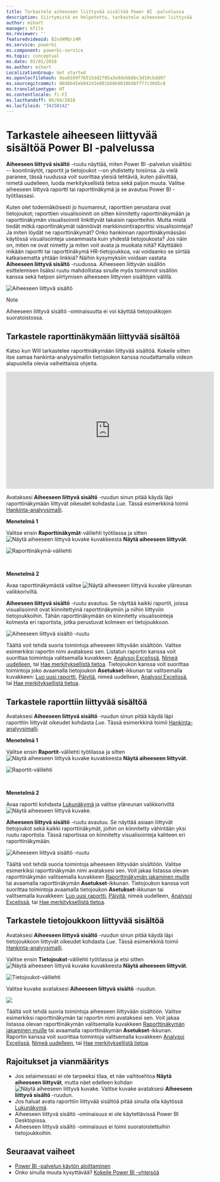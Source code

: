 ```yaml
---
title: Tarkastele aiheeseen liittyvää sisältöä Power BI -palvelussa
description: Siirtymistä on helpotettu, tarkastele aiheeseen liittyvää sisältöä raporttinäkymissä, raporteissa ja tietojoukoissa
author: mihart
manager: kfile
ms.reviewer: ''
featuredvideoid: B2vd4MQrz4M
ms.service: powerbi
ms.component: powerbi-service
ms.topic: conceptual
ms.date: 03/01/2018
ms.author: mihart
LocalizationGroup: Get started
ms.openlocfilehash: 9aa0169f76515dd2f05a3e9debb8bc3d10cbdd07
ms.sourcegitcommit: 80d6b45eb84243e801b60b9038b9bff77c30d5c8
ms.translationtype: HT
ms.contentlocale: fi-FI
ms.lasthandoff: 06/04/2018
ms.locfileid: "34250142"
---
```

# <a name="view-related-content-in-power-bi-service"></a>Tarkastele aiheeseen liittyvää sisältöä Power BI -palvelussa
**Aiheeseen liittyvä sisältö** -ruutu näyttää, miten Power BI -palvelun sisältösi -- koontinäytöt, raportit ja tietojoukot --on yhdistetty toisiinsa.  Ja vielä paranee, tässä ruudussa voit suorittaa yleisiä tehtäviä, kuten päivittää, nimetä uudelleen, luoda merkityksellistä tietoa sekä paljon muuta. Valitse aiheeseen liittyvä raportti tai raporttinäkymä ja se avautuu Power BI -työtilassasi.   

Kuten olet todennäköisesti jo huomannut, raporttien perustana ovat tietojoukot; raporttien visualisoinnit on sitten kiinnitetty raporttinäkymään ja raporttinäkymän visualisoinnit linkittyvät takaisin raportteihin. Mutta mistä tiedät mitkä raporttinäkymät isännöivät markkinointiraporttisi visualisointeja? Ja miten löydät ne raporttinäkymät? Onko hankinnan raporttinäkymässäsi käytössä visualisointeja useammasta kuin yhdestä tietojoukosta? Jos näin on, miten ne ovat nimetty ja miten voit avata ja muokata niitä? Käyttääkö mikään raportti tai raporttinäkymä HR-tietojoukkoa, vai voidaanko se siirtää katkaisematta yhtään linkkiä? Näihin kysymyksiin voidaan vastata **Aiheeseen liittyvä sisältö** -ruudussa.  Aiheeseen liittyvän sisällön esittelemisen lisäksi ruutu mahdollistaa sinulle myös toiminnot sisällön kanssa sekä helpon siirtymisen aiheeseen liittyvien sisältöjen välillä.

![Aiheeseen liittyvä sisältö](media/service-related-content/power-bi-view-related-dashboard-new.png)

> [!NOTE]
> Aiheeseen liittyvä sisältö -ominaisuutta ei voi käyttää tietojoukkojen suoratoistossa.
> 
> 

## <a name="view-related-content-for-a-dashboard"></a>Tarkastele raporttinäkymään liittyvää sisältöä
Katso kun Will tarkastelee raporttinäkymään liittyvää sisältöä. Kokeile sitten itse samaa hankinta-analyysimallin tietojoukon kanssa noudattamalla videon alapuolella olevia vaiheittaisia ohjeita.

<iframe width="560" height="315" src="https://www.youtube.com/embed/B2vd4MQrz4M#t=3m05s" frameborder="0" allowfullscreen></iframe>


Avataksesi **Aiheeseen liittyvä sisältö** -ruudun sinun pitää käydä läpi raporttinäkymään liittyvät oikeudet kohdasta *Lue*. Tässä esimerkkinä toimii [Hankinta-analyysimalli](sample-procurement.md).

**Menetelmä 1**

Valitse ensin **Raporttinäkymät**-välilehti työtilassa ja sitten ![Näytä aiheeseen liittyvä kuvake](media/service-related-content/power-bi-view-related-icon-new.png) kuvakkeesta **Näytä aiheeseen liittyvät**.

![Raporttinäkymä-välilehti](media/service-related-content/power-bi-view-related-dash-newer.png)

<br>

**Menetelmä 2**

Avaa raporttinäkymästä valitse   ![Näytä aiheeseen liittyvä kuvake](media/service-related-content/power-bi-view-related-new.png) yläreunan valikkoriviltä.

**Aiheeseen liittyvä sisältö** -ruutu avautuu. Se näyttää kaikki raportit, joissa visualisoinnit ovat kiinnitettyinä raporttinäkymiin ja niihin liittyviin tietojoukkoihin. Tähän raporttinäkymään on kiinnitetty visualisointeja kolmesta eri raportista, jotka perustuvat kolmeen eri tietojoukkoon.

![Aiheeseen liittyvä sisältö -ruutu](media/service-related-content/power-bi-view-related-dashboard-new.png)

Täältä voit tehdä suoria toimintoja aiheeseen liittyvään sisältöön.  Valitse esimerkiksi raportin nimi avataksesi sen.  Listatun raportin kanssa voit suorittaa toimintoja valitsemalla kuvakkeen: [Analysoi Excelissä](service-analyze-in-excel.md), [Nimeä uudelleen](service-rename.md), tai [Hae merkityksellistä tietoa](service-insights.md). Tietojoukon kanssa voit suorittaa toimintoja joko avaamalla tietojoukon **Asetukset**-ikkunan tai valitsemalla kuvakkeen: [Luo uusi raportti](service-report-create-new.md), [Päivitä](refresh-data.md), nimeä uudelleen, [Analysoi Excelissä](service-analyze-in-excel.md), tai [Hae merkityksellistä tietoa](service-insights.md).  

## <a name="view-related-content-for-a-report"></a>Tarkastele raporttiin liittyvää sisältöä
Avataksesi **Aiheeseen liittyvä sisältö** -ruudun sinun pitää käydä läpi raporttiin liittyvät oikeudet kohdasta *Lue*. Tässä esimerkkinä toimii [Hankinta-analyysimalli](sample-procurement.md).

**Menetelmä 1**

Valitse ensin **Raportit**-välilehti työtilassa ja sitten ![Näytä aiheeseen liittyvä kuvake](media/service-related-content/power-bi-view-related-icon-new.png) kuvakkeesta **Näytä aiheeseen liittyvät**.

![Raportit-välilehti](media/service-related-content/power-bi-view-related-report-newer.png)

<br>

**Menetelmä 2**

Avaa raportti kohdasta [Lukunäkymä](service-reading-view-and-editing-view.md) ja valitse yläreunan valikkoriviltä ![Näytä aiheeseen liittyvä kuvake](media/service-related-content/power-bi-view-related-new.png).

**Aiheeseen liittyvä sisältö** -ruutu avautuu. Se näyttää asiaan liittyvät tietojoukot sekä kaikki raporttinäkymät, joihin on kiinnitetty vähintään yksi ruutu raportista. Tässä raportissa on kiinnitetty visualisointeja kahteen eri raporttinäkymään.

![Aiheeseen liittyvä sisältö -ruutu](media/service-related-content/power-bi-view-related-report.png)

Täältä voit tehdä suoria toimintoja aiheeseen liittyvään sisältöön.  Valitse esimerkiksi raporttinäkymän nimi avataksesi sen.  Voit jakaa listassa olevan raporttinäkymän valitsemalla kuvakkeen [Raporttinäkymän jakaminen muille](service-share-dashboards.md) tai avaamalla raporttinäkymän **Asetukset**-ikkunan. Tietojoukon kanssa voit suorittaa toimintoja avaamalla tietojoukon **Asetukset**-ikkunan tai valitsemalla kuvakkeen: [Luo uusi raportti](service-report-create-new.md), [Päivitä](refresh-data.md), nimeä uudelleen, [Analysoi Excelissä](service-analyze-in-excel.md), tai [Hae merkityksellistä tietoa](service-insights.md).  

## <a name="view-related-content-for-a-dataset"></a>Tarkastele tietojoukkoon liittyvää sisältöä
Avataksesi **Aiheeseen liittyvä sisältö** -ruudun sinun pitää käydä läpi tietojoukkoon liittyvät oikeudet kohdasta *Lue*. Tässä esimerkkinä toimii [Hankinta-analyysimalli](sample-procurement.md).

Valitse ensin **Tietojoukot**-välilehti työtilassa ja etsi sitten ![Näytä aiheeseen liittyvä kuvake](media/service-related-content/power-bi-view-related-icon-new.png) kuvakkeesta **Näytä aiheeseen liittyvät**.

![Tietojoukot-välilehti](media/service-related-content/power-bi-view-related-dataset-newer.png)

Valitse kuvake avataksesi **Aiheeseen liittyvä sisältö** -ruudun.

![](media/service-related-content/power-bi-datasets.png)

Täältä voit tehdä suoria toimintoja aiheeseen liittyvään sisältöön.  Valitse esimerkiksi raporttinäkymän tai raportin nimi avataksesi sen.  Voit jakaa listassa olevan raporttinäkymän valitsemalla kuvakkeen [Raporttinäkymän jakaminen muille](service-share-dashboards.md) tai avaamalla raporttinäkymän **Asetukset**-ikkunan. Raportin kanssa voit suorittaa toimintoja valitsemalla kuvakkeen [Analysoi Excelissä](service-analyze-in-excel.md), [Nimeä uudelleen](service-rename.md), tai [Hae merkityksellistä tietoa](service-insights.md).  

## <a name="limitations-and-troubleshooting"></a>Rajoitukset ja vianmääritys
* Jos selaimessasi ei ole tarpeeksi tilaa, et näe vaihtoehtoa **Näytä aiheeseen liittyvät**, mutta näet edelleen kohdan ![Näytä aiheeseen liittyvä kuvake](media/service-related-content/power-bi-view-related-icon-new.png). Valitse kuvake avataksesi **Aiheeseen liittyvä sisältö** -ruudun.
* Jos haluat avata raporttiin liittyvää sisältöä pitää sinulla olla käytössä [Lukunäkymä](service-reading-view-and-editing-view.md).
* Aiheeseen liittyvä sisältö -ominaisuus ei ole käytettävissä Power BI Desktopissa.
* Aiheeseen liittyvä sisältö -ominaisuus ei toimi suoratoistettuihin tietojoukkoihin.

## <a name="next-steps"></a>Seuraavat vaiheet
* [Power BI -palvelun käytön aloittaminen](service-get-started.md)
* Onko sinulla muuta kysyttävää? [Kokeile Power BI -yhteisöä](http://community.powerbi.com/)

